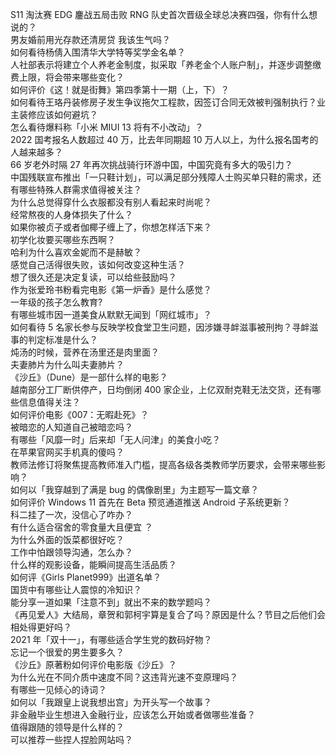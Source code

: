 S11 淘汰赛 EDG 鏖战五局击败 RNG 队史首次晋级全球总决赛四强，你有什么想说的？  
男友婚前用光存款还清房贷 我该生气吗？  
如何看待杨倩入围清华大学特等奖学金名单？  
人社部表示将建立个人养老金制度，拟采取「养老金个人账户制」，并逐步调整缴费上限，将会带来哪些变化？  
如何评价《这！就是街舞》第四季第十一期（上，下）？  
如何看待王珞丹装修房子发生争议拖欠工程款，因签订合同无效被判强制执行？业主装修应该如何避坑？  
怎么看待爆料称「小米 MIUI 13 将有不小改动」？  
2022 国考报名人数超过 40 万，比去年同期超 10 万人以上，为什么报名国考的人越来越多？  
66 岁老外时隔 27 年再次挑战骑行环游中国，中国究竟有多大的吸引力？  
中国残联宣布推出「一只鞋计划」，可以满足部分残障人士购买单只鞋的需求，还有哪些特殊人群需求值得被关注？  
为什么总觉得穿什么衣服都没有别人看起来时尚呢？  
经常熬夜的人身体损失了什么？  
如果你被贞子或者伽椰子缠上了，你想怎样活下来？  
初学化妆要买哪些东西啊？  
哈利为什么喜欢金妮而不是赫敏？  
感觉自己活得很失败，该如何改变这种生活？  
想了很久还是决定复读，可以给些鼓励吗？  
作为张爱玲书粉看完电影《第一炉香》是什么感觉？  
一年级的孩子怎么教育?  
有哪些城市因一道美食从默默无闻到「网红城市」？  
如何看待 5 名家长参与反映学校食堂卫生问题，因涉嫌寻衅滋事被刑拘？寻衅滋事的判定标准是什么？  
炖汤的时候，营养在汤里还是肉里面？  
夫妻肺片为什么叫夫妻肺片？  
《沙丘》（Dune）是一部什么样的电影？  
越南部分工厂断供停产，日均倒闭 400 家企业，上亿双耐克鞋无法交货，还有哪些信息值得关注？  
如何评价电影《007：无暇赴死》？  
被暗恋的人知道自己被暗恋吗？  
有哪些「风靡一时」后来却「无人问津」的美食小吃？  
在苹果官网买手机真的傻吗？  
教师法修订将聚焦提高教师准入门槛，提高各级各类教师学历要求，会带来哪些影响？  
如何以「我穿越到了满是 bug 的偶像剧里」为主题写一篇文章？  
如何评价 Windows 11 首先在 Beta 预览通道推送 Android 子系统更新？  
科二挂了一次，没信心了咋办？  
有什么适合宿舍的零食量大且便宜 ？  
为什么外面的饭菜都很好吃？  
工作中怕跟领导沟通，怎么办？  
什么样的观影设备，能瞬间提高生活品质？  
如何评《Girls Planet999》出道名单？  
国货中有哪些让人震惊的冷知识？  
能分享一道如果「注意不到」就出不来的数学题吗？  
《再见爱人》大结局，章贺和郭柯宇算是复合了吗？原因是什么？节目之后他们会相处得更好吗？  
2021 年「双十一」，有哪些适合学生党的数码好物？  
忘记一个很爱的男生要多久？  
《沙丘》原著粉如何评价电影版《沙丘》？  
为什么光在不同介质中速度不同？这违背光速不变原理吗？  
有哪些一见倾心的诗词？  
如何以「我跟皇上说我想出宫」为开头写一个故事？  
非金融毕业生想进入金融行业，应该怎么开始或者做哪些准备？  
值得跟随的领导是什么样的？  
可以推荐一些捏人捏脸网站吗？  
